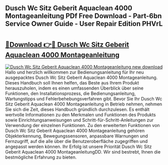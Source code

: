 ## Dusch Wc Sitz Geberit Aquaclean 4000 Montageanleitung PDf Free Download - Part-6bn Service Owner Guide - User Repair Edition PHVrL

# <h2><a href="http://df71qtu.blite.top/?on=Dusch+Wc+Sitz+Geberit+Aquaclean+4000+Montageanleitung">🔗Download 👉🔴 Dusch Wc Sitz Geberit Aquaclean 4000 Montageanleitung</a></h2>

[![Dusch Wc Sitz Geberit Aquaclean 4000 Montageanleitung new download](https://i.imgur.com/lujVjoI.png)](http://df71qtu.blite.top/?on=Dusch+Wc+Sitz+Geberit+Aquaclean+4000+Montageanleitung)
Hallo und herzlich willkommen zur Bedienungsanleitung für Ihr neu ausgepacktes Dusch Wc Sitz Geberit Aquaclean 4000 Montageanleitung. Dieses Handbuch soll Ihnen helfen, das Beste aus Ihrem Produkt herauszuholen, indem es einen umfassenden Überblick über seine Funktionen, den Installationsprozess, die Bedienungsanleitung, Wartungstipps und Fehlerbehebungsverfahren gibt. Bevor Sie Ihr Dusch Wc Sitz Geberit Aquaclean 4000 Montageanleitung in Betrieb nehmen, nehmen Sie sich die Zeit, dieses Handbuch gründlich durchzulesen. Es enthält wertvolle Informationen zu den Merkmalen und Funktionen des Produkts sowie Einrichtungsanweisungen und Schritt-für-Schritt-Anleitungen zur Verwendung der einzelnen Funktionen. Zu den erweiterten Funktionen von Dusch Wc Sitz Geberit Aquaclean 4000 Montageanleitung gehören Objekterkennung, Bewegungssensoren, anpassbare Warnungen und Fernzugriff, auf die alle über die Benutzeroberfläche zugegriffen und angepasst werden können. Ihr Erfolg ist unsere Priorität Dusch Wc Sitz Geberit Aquaclean 4000 MontageanleitungDD. Wir sind bestrebt, Ihnen die bestmögliche Erfahrung zu bieten.
